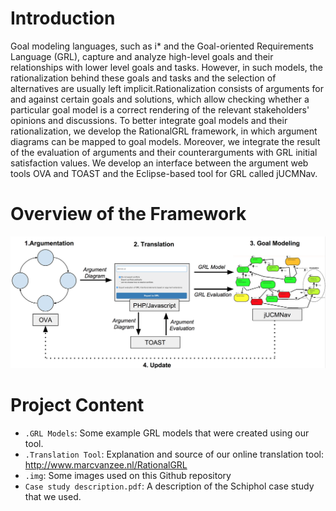 # Introduction
Goal modeling languages, such as i* and the Goal-oriented Requirements Language (GRL), capture and analyze high-level goals and their relationships with lower level goals and tasks. However, in such models, the rationalization behind these goals and tasks and the selection of alternatives are usually left implicit.Rationalization consists of arguments for and against certain goals and solutions, which allow checking whether a particular goal model is a correct rendering of the relevant stakeholders' opinions and discussions. To better integrate goal models and their rationalization, we develop the RationalGRL framework, in which argument diagrams can be mapped to goal models. Moreover, we integrate the result of the evaluation of arguments and their counterarguments with GRL initial satisfaction values. We develop an interface between the argument web tools OVA and TOAST and the Eclipse-based tool for GRL called jUCMNav. 

# Overview of the Framework
![Overview of the Framework](img/RationalGRL.png)

# Project Content

* `.GRL Models`: Some example GRL models that were created using our tool.
* `.Translation Tool`: Explanation and source of our online translation tool: http://www.marcvanzee.nl/RationalGRL
* `.img`: Some images used on this Github repository
* `Case study description.pdf`: A description of the Schiphol case study that we used.
